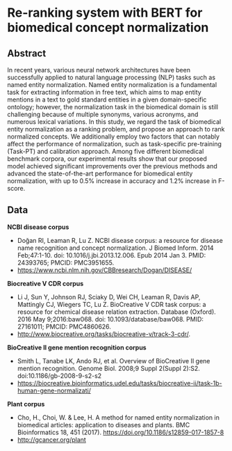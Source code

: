 # Re-ranking system with BERT for biomedical concept normalization

## Abstract
<!-- Write Overview about this project -->
In recent years, various neural network architectures have been successfully applied to natural language processing (NLP) tasks such as named entity normalization.
Named entity normalization is a fundamental task for extracting information in free text, which aims to map entity mentions in a text to gold standard entities in a given domain-specific ontology; however, the normalization task in the biomedical domain is still challenging 
because of multiple synonyms, various acronyms, and numerous lexical variations.
In this study, we regard the task of biomedical entity normalization as a ranking problem, and propose an approach to rank normalized concepts. We additionally employ two factors that can notably affect the performance of normalization, such as task-specific pre-training (Task-PT) and calibration approach. 
Among five different biomedical benchmark corpora, our experimental results show that our proposed model achieved significant improvements over the previous methods and advanced the state-of-the-art performance for biomedical entity normalization, with up to 0.5\% increase in accuracy and 1.2\% increase in F-score.


## Data
**NCBI disease corpus**
- Doğan RI, Leaman R, Lu Z. NCBI disease corpus: a resource for disease name recognition and concept normalization. J Biomed Inform. 2014 Feb;47:1-10. doi: 10.1016/j.jbi.2013.12.006. Epub 2014 Jan 3. PMID: 24393765; PMCID: PMC3951655.
- https://www.ncbi.nlm.nih.gov/CBBresearch/Dogan/DISEASE/

**Biocreative V CDR corpus**
- Li J, Sun Y, Johnson RJ, Sciaky D, Wei CH, Leaman R, Davis AP, Mattingly CJ, Wiegers TC, Lu Z. BioCreative V CDR task corpus: a resource for chemical disease relation extraction. Database (Oxford). 2016 May 9;2016:baw068. doi: 10.1093/database/baw068. PMID: 27161011; PMCID: PMC4860626.
- http://www.biocreative.org/tasks/biocreative-v/track-3-cdr/.

**BioCreative II gene mention recognition corpus**
- Smith L, Tanabe LK, Ando RJ, et al. Overview of BioCreative II gene mention recognition. Genome Biol. 2008;9 Suppl 2(Suppl 2):S2. doi:10.1186/gb-2008-9-s2-s2
- https://biocreative.bioinformatics.udel.edu/tasks/biocreative-ii/task-1b-human-gene-normalizati/

**Plant corpus**
- Cho, H., Choi, W. & Lee, H. A method for named entity normalization in biomedical articles: application to diseases and plants. BMC Bioinformatics 18, 451 (2017). https://doi.org/10.1186/s12859-017-1857-8
- http://gcancer.org/plant
